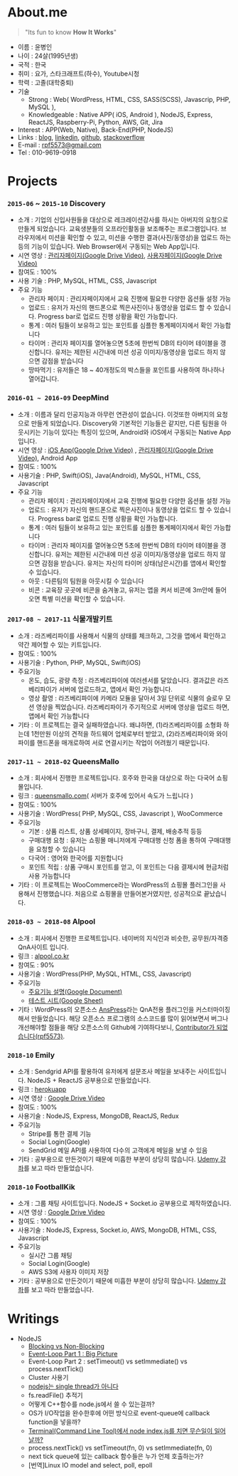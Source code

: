 # About.me

> "Its fun to know **How It Works**"

* 이름 : 윤병인
* 나이 : 24살(1995년생)
* 국적 : 한국
* 취미 : 요가, 스타크래프트(하수), Youtube시청
* 학력 : 고졸(대학중퇴)
* 기술
  * Strong : Web( WordPress, HTML, CSS, SASS(SCSS), Javascrip, PHP, MySQL ),
  * Knowledgeable : Native APP( iOS, Android ), NodeJS, Express, ReactJS, Raspberry-Pi, Python, AWS, Git, Jira
* Interest : APP(Web, Native), Back-End(PHP, NodeJS)
* Links : [blog](https://medium.com/@rpf5573), [linkedin](https://www.linkedin.com/in/byeongin-yoon-332b27148/), [github](https://github.com/rpf5573), [stackoverflow](https://stackoverflow.com/users/9279003/byeongin-yoon)
* E-mail : rpf5573@gmail.com
* Tel : 010-9619-0918



# Projects
### `2015-06` ~ `2015-10` Discovery
  * 소개 : 기업의 신입사원들을 대상으로 레크레이션강사를 하시는 아버지의 요청으로 만들게 되었습니다. 교육생분들의 오프라인활동을 보조해주는 프로그램입니다. 브라우저에서 미션을 확인할 수 있고, 미션을 수행한 결과(사진/동영상)을 업로드 하는 등의 기능이 있습니다. Web Browser에서 구동되는 Web App입니다.
  * 시연 영상 : [관리자페이지(Google Drive Video)](https://drive.google.com/open?id=1Iup9o4eE72CYLRTalR7cHVY15iF3JZQE), [사용자페이지(Google Drive Video)](https://drive.google.com/open?id=1QGk5BG7uYyUTOKbNPdmSqIQQyZchrYFd)
  * 참여도 : 100%
  * 사용 기술 : PHP, MySQL, HTML, CSS, Javascript
  * 주요 기능
    * 관리자 페이지 : 관리자페이지에서 교육 진행에 필요한 다양한 옵션들 설정 가능
    * 업로드 : 유저가 자신의 핸드폰으로 찍은사진이나 동영상을 업로드 할 수 있습니다. Progress bar로 업로드 진행 상황을 확인 가능합니다.
    * 통계 : 여러 팀들이 보유하고 있는 포인트를 심플한 통계페이지에서 확인 가능합니다
    * 타이머 : 관리자 페이지를 열어놓으면 5초에 한번씩 DB의 타이머 테이블을 갱신합니다. 유저는 제한된 시간내에 미션 성공 이미지/동영상을 업로드 하지 않으면 감점을 받습니다
    * 땅따먹기 : 유저들은 18 ~ 40개정도의 박스들을 포인트를 사용하여 하나하나 열어갑니다.




    
### `2016-01 ~ 2016-09` DeepMind
  * 소개 : 이름과 달리 인공지능과 아무런 연관성이 없습니다. 이것또한 아버지의 요청으로 만들게 되었습니다. Discovery와 기본적인 기능들은 같지만, 다른 팀원을 아웃시키는 기능이 있다는 특징이 있으며, Android와 iOS에서 구동되는 Native App입니다.
  * 시연 영상 : [iOS App(Google Drive Video)](https://drive.google.com/open?id=1aV16rPiWpza38Gd7mnnHiiSaAhVwmk9M) , [관리자페이지(Google Drive Video)](https://drive.google.com/open?id=1zp97Hes7XKngk1i2oXv7zjm6zVJjO-9W), Android App
  * 참여도 : 100%
  * 사용기술 : PHP, Swift(iOS), Java(Android), MySQL, HTML, CSS, Javascript
  * 주요 기능
    * 관리자 페이지 : 관리자페이지에서 교육 진행에 필요한 다양한 옵션들 설정 가능
    * 업로드 : 유저가 자신의 핸드폰으로 찍은사진이나 동영상을 업로드 할 수 있습니다. Progress bar로 업로드 진행 상황을 확인 가능합니다.
    * 통계 : 여러 팀들이 보유하고 있는 포인트를 심플한 통계페이지에서 확인 가능합니다
    * 타이머 : 관리자 페이지를 열어놓으면 5초에 한번씩 DB의 타이머 테이블을 갱신합니다. 유저는 제한된 시간내에 미션 성공 이미지/동영상을 업로드 하지 않으면 감점을 받습니다. 유저는 자신의 타이머 상태(남은시간)를 앱에서 확인할 수 있습니다.
    * 아웃 : 다른팀의 팀원을 아웃시킬 수 있습니다
    * 비콘 : 교육장 곳곳에 비콘을 숨겨놓고, 유저는 앱을 켜서 비콘에 3m안에 들어오면 특별 미션을 확인할 수 있습니다.
    
    
### `2017-08 ~ 2017-11` 식물개발키트
  * 소개 : 라즈베리파이를 사용해서 식물의 상태를 체크하고, 그것을 앱에서 확인하고 약간 제어할 수 있는 키트입니다.
  * 참여도 : 100%
  * 사용기술 : Python, PHP, MySQL, Swift(iOS)
  * 주요기능
    * 온도, 습도, 광량 측정 : 라즈베리파이에 여러센서를 달았습니다. 결과값은 라즈베리파이가 서버에 업로드하고, 앱에서 확인 가능합니다.
    * 영상 촬영 : 라즈베리파이에 카메라 모듈을 달아서 3일 단위로 식물의 슬로우 모션 영상을 찍었습니다. 라즈베리파이가 주기적으로 서버에 영상을 업로드 하면, 앱에서 확인 가능합니다
  * 기타 : 이 프로젝트는 결국 실패하였습니다. 왜냐하면, (1)라즈베리파이를 소형화 하는데 1천만원 이상의 견적을 하드웨어 업체로부터 받았고, (2)라즈베리파이와 와이파이를 핸드폰을 매개로하여 서로 연결시키는 작업이 어려웠기 때문입니다.
  
  
### `2017-11 ~ 2018-02` QueensMallo
  * 소개 : 회사에서 진행한 프로젝트입니다. 호주와 한국을 대상으로 하는 다국어 쇼핑몰입니다.
  * 링크 : [queensmallo.com](https://queensmallo.com)( 서버가 호주에 있어서 속도가 느립니다 )
  * 참여도 : 100%
  * 사용기술 : WordPress( PHP, MySQL, CSS, Javascript ), WooCommerce
  * 주요기능
    * 기본 : 상품 리스트, 상품 상세페이지, 장바구니, 결제, 배송추적 등등
    * 구매대행 요청 : 유저는 쇼핑몰 매니저에게 구매대행 신청 폼을 통하여 구매대행을 요청할 수 있습니다
    * 다국어 : 영어와 한국어를 지원합니다
    * 포인트 적립 : 상품 구매시 포인트를 얻고, 이 포인트는 다음 결제시에 현금처럼 사용 가능합니다
  * 기타 : 이 프로젝트는 WooCommerce라는 WordPress의 쇼핑몰 플러그인을 사용해서 진행했습니다. 처음으로 쇼핑몰을 만들어본거였지만, 성공적으로 끝났습니다.


### `2018-03 ~ 2018-08` Alpool
  * 소개 : 회사에서 진행한 프로젝트입니다. 네이버의 지식인과 비슷한, 공무원/자격증 QnA사이트 입니다.
  * 링크 : [alpool.co.kr](https://alpool.co.kr)
  * 참여도 : 90%
  * 사용기술 : WordPress(PHP, MySQL, HTML, CSS, Javascript)
  * 주요기능
    - [주요기능 설명(Google Document)](https://docs.google.com/presentation/d/1aCWGoAB_oEYuqMxVX6IFdXGSHU6IFl5JfvrL1dxd0L0/edit?usp=sharing)
    - [테스트 시트(Google Sheet)](https://docs.google.com/spreadsheets/d/1yVp36GoghCFS5IiaD6R6sGfHxGKMaH19ZC_Vw3EaWFo/edit?usp=sharing)
  * 기타 : WordPress의 오픈소스 [AnsPress](https://github.com/anspress/anspress)라는 QnA전용 플러그인을 커스터마이징 해서 만들었습니다. 해당 오픈소스 프로그램의 소스코드를 많이 읽어보면서 버그나 개선해야할 점들을 해당 오픈소스의 Github에 기여하다보니, [Contributor가 되었습니다(rpf5573)](https://github.com/anspress/anspress/graphs/contributors).


### `2018-10` Emily
  * 소개 : Sendgrid API를 활용하여 유저에게 설문조사 메일을 보내주는 사이트입니다. NodeJS + ReactJS 공부용으로 만들었습니다.
  * 링크 : [herokuapp](https://desolate-ocean-25062.herokuapp.com/)
  * 시연 영상 : [Google Drive Video](https://drive.google.com/open?id=19Qi9lNYFHi1Gd_Fgh8meC2stDWoIIgm8)
  * 참여도 : 100%
  * 사용기술 : NodeJS, Express, MongoDB, ReactJS, Redux
  * 주요기능
    - Stripe를 통한 결제 기능
    - Social Login(Google)
    - SendGrid 메일 API를 사용하여 다수의 고객에게 메일을 보낼 수 있음
  * 기타 : 공부용으로 만든것이기 때문에 미흡한 부분이 상당히 많습니다. [Udemy 강좌](https://www.udemy.com/node-with-react-fullstack-web-development/)를 보고 따라 만들었습니다.
  
  
### `2018-10` FootballKik
  * 소개 : 그룹 채팅 사이트입니다. NodeJS + Socket.io 공부용으로 제작하였습니다.
  * 시연 영상 : [Google Drive Video](https://drive.google.com/open?id=105kDfa3i4c2x_Z6nHcEcuC7f6V3DUri0)
  * 참여도 : 100%
  * 사용기술 : NodeJS, Express, Socket.io, AWS, MongoDB, HTML, CSS, Javascript
  * 주요기능
    - 실시간 그룹 채팅
    - Social Login(Google)
    - AWS S3에 사용자 이미지 저장
  * 기타 : 공부용으로 만든것이기 때문에 미흡한 부분이 상당히 많습니다. [Udemy 강좌](https://www.udemy.com/node-with-socketio-build-a-full-web-chat-app-from-scratch/)를 보고 따라 만들었습니다.
  


# Writings
  * NodeJS
    * [Blocking vs Non-Blocking](https://medium.com/@rpf5573/nodejs-blocking-vs-non-blocking-8f92f2b522a7)
    * [Event-Loop Part 1 : Big Picture](https://medium.com/@rpf5573/nodejs-event-loop-part-1-big-picture-7ed38f830f67)
    * Event-Loop Part 2 : setTimeout() vs setImmediate() vs process.nextTick()
    * Cluster 사용기
    * [nodejs는 single thread가 아니다](https://medium.com/@rpf5573/nodejs-nodejs%EB%8A%94-single-thread%EA%B0%80-%EC%95%84%EB%8B%88%EB%8B%A4-f02b0278c390)
    * fs.readFile() 추적기
    * 어떻게 C++함수를 node.js에서 쓸 수 있는걸까?
    * OS가 I/O작업을 완수한후에 어떤 방식으로 event-queue에 callback function을 넣을까?
    * [Terminal(Command Line Tool)에서 node index.js를 치면 무슨일이 일어날까?](https://medium.com/@rpf5573/terminal%EC%97%90%EC%84%9C-node-index-js%EB%A5%BC-%EC%B9%98%EB%A9%B4-%EB%AC%B4%EC%8A%A8%EC%9D%BC%EC%9D%B4-%EC%9D%BC%EC%96%B4%EB%82%A0%EA%B9%8C-af6c75ee4800)
    * process.nextTick() vs setTimeout(fn, 0) vs setImmediate(fn, 0)
    * next tick queue에 있는 callback 함수들은 누가 언제 호출하는가?
    * [번역]Linux IO model and select, poll, epoll
